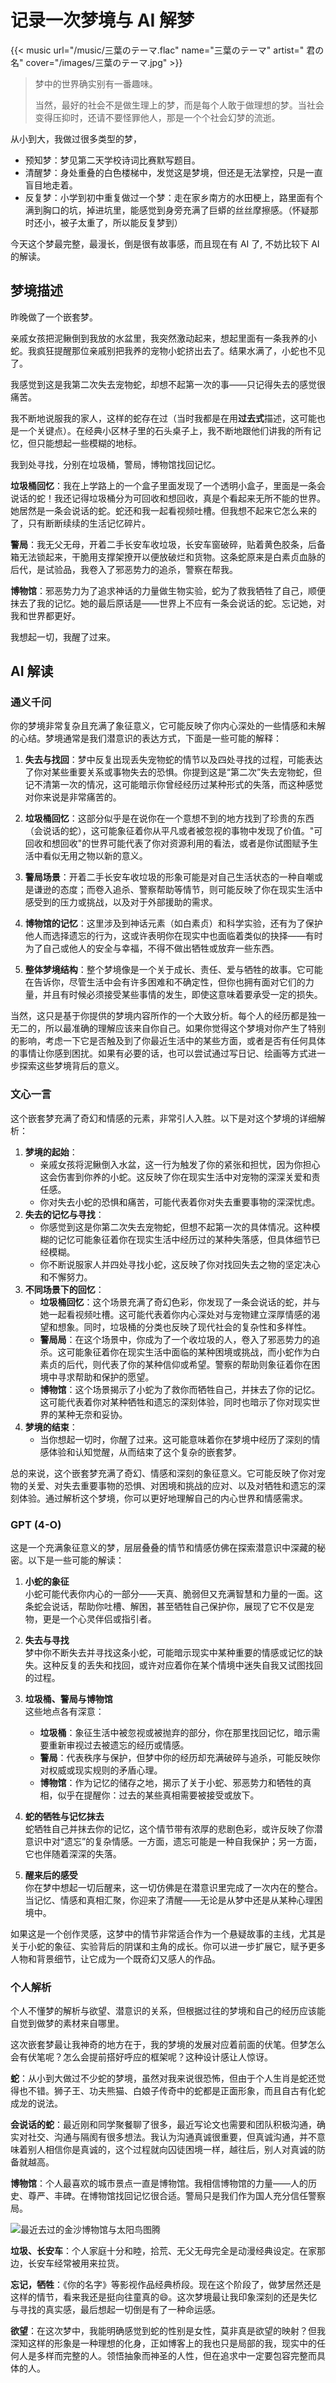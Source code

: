 # 记录一次梦境与 AI 解梦


{{< music url="/music/三葉のテーマ.flac" name="三葉のテーマ" artist=" 君の名" cover="/images/三葉のテーマ.jpg" >}} 

> 梦中的世界确实别有一番趣味。
> 
>当然，最好的社会不是做生理上的梦，而是每个人敢于做理想的梦。当社会变得压抑时，还请不要怪罪他人，那是一个个社会幻梦的流逝。

从小到大，我做过很多类型的梦，
- 预知梦：梦见第二天学校诗词比赛默写题目。
- 清醒梦：身处重叠的白色楼梯中，发觉这是梦境，但还是无法掌控，只是一直盲目地走着。
- 反复梦：小学到初中重复做过一个梦：走在家乡南方的水田梗上，路里面有个满到胸口的坑，掉进坑里，能感觉到身旁充满了巨蟒的丝丝摩擦感。（怀疑那时还小，被子太重了，所以能反复梦到）

今天这个梦最完整，最漫长，倒是很有故事感，而且现在有 AI 了, 不妨比较下 AI 的解读。

## 梦境描述

昨晚做了一个嵌套梦。

亲戚女孩把泥鳅倒到我放的水盆里，我突然激动起来，想起里面有一条我养的小蛇。我疯狂提醒那位亲戚别把我养的宠物小蛇挤出去了。结果水满了，小蛇也不见了。

我感觉到这是我第二次失去宠物蛇，却想不起第一次的事——只记得失去的感觉很痛苦。

我不断地说服我的家人，这样的蛇存在过（当时我都是在用**过去式**描述，这可能也是一个关键点）。在经典小区林子里的石头桌子上，我不断地跟他们讲我的所有记忆，但只能想起一些模糊的地标。

我到处寻找，分别在垃圾桶，警局，博物馆找回记忆。

**垃圾桶回忆**：我在上学路上的一个盒子里面发现了一个透明小盒子，里面是一条会说话的蛇！我还记得垃圾桶分为可回收和想回收，真是个看起来无所不能的世界。她居然是一条会说话的蛇。蛇还和我一起看视频吐槽。但我想不起来它怎么来的了，只有断断续续的生活记忆碎片。

**警局**：我无父无母，开着二手长安车收垃圾，长安车窗破碎，贴着黄色胶条，后备箱无法锁起来，干脆用支撑架撩开以便放破烂和货物。这条蛇原来是白素贞血脉的后代，是试验品，我卷入了邪恶势力的追杀，警察在帮我。

**博物馆**：邪恶势力为了追求神话的力量做生物实验，蛇为了救我牺牲了自己，顺便抹去了我的记忆。她的最后原话是——世界上不应有一条会说话的蛇。忘记她，对我和世界都更好。

我想起一切，我醒了过来。

## AI 解读

### 通义千问

你的梦境非常复杂且充满了象征意义，它可能反映了你内心深处的一些情感和未解的心结。梦境通常是我们潜意识的表达方式，下面是一些可能的解释：

1. **失去与找回**：梦中反复出现丢失宠物蛇的情节以及四处寻找的过程，可能表达了你对某些重要关系或事物失去的恐惧。你提到这是“第二次”失去宠物蛇，但记不清第一次的情况，这可能暗示你曾经经历过某种形式的失落，而这种感觉对你来说是非常痛苦的。

2. **垃圾桶回忆**：这部分似乎是在说你在一个意想不到的地方找到了珍贵的东西（会说话的蛇），这可能象征着你从平凡或者被忽视的事物中发现了价值。"可回收和想回收"的世界可能代表了你对资源利用的看法，或者是你试图赋予生活中看似无用之物以新的意义。

3. **警局场景**：开着二手长安车收垃圾的形象可能是对自己生活状态的一种自嘲或是谦逊的态度；而卷入追杀、警察帮助等情节，则可能反映了你在现实生活中感受到的压力或挑战，以及对于外部援助的需求。

4. **博物馆的记忆**：这里涉及到神话元素（如白素贞）和科学实验，还有为了保护他人而选择遗忘的行为，这或许表明你在现实中也面临着类似的抉择——有时为了自己或他人的安全与幸福，不得不做出牺牲或放弃一些东西。

5. **整体梦境结构**：整个梦境像是一个关于成长、责任、爱与牺牲的故事。它可能在告诉你，尽管生活中会有许多困难和不确定性，但你也拥有面对它们的力量，并且有时候必须接受某些事情的发生，即使这意味着要承受一定的损失。

当然，这只是基于你提供的梦境内容所作的一个大致分析。每个人的经历都是独一无二的，所以最准确的理解应该来自你自己。如果你觉得这个梦境对你产生了特别的影响，考虑一下它是否触及到了你最近生活中的某些方面，或者是否有任何具体的事情让你感到困扰。如果有必要的话，也可以尝试通过写日记、绘画等方式进一步探索这些梦境背后的意义。

### 文心一言

这个嵌套梦充满了奇幻和情感的元素，非常引人入胜。以下是对这个梦境的详细解析：

1. **梦境的起始**：
    - 亲戚女孩将泥鳅倒入水盆，这一行为触发了你的紧张和担忧，因为你担心这会伤害到你养的小蛇。这反映了你在现实生活中对宠物的深深关爱和责任感。
    - 你对失去小蛇的恐惧和痛苦，可能代表着你对失去重要事物的深深忧虑。
2. **失去的记忆与寻找**：
    - 你感觉到这是你第二次失去宠物蛇，但想不起第一次的具体情况。这种模糊的记忆可能象征着你在现实生活中经历过的某种失落感，但具体细节已经模糊。
    - 你不断说服家人并四处寻找小蛇，这反映了你对找回失去之物的坚定决心和不懈努力。
3. **不同场景下的回忆**：
    - **垃圾桶回忆**：这个场景充满了奇幻色彩，你发现了一条会说话的蛇，并与她一起看视频吐槽。这可能代表着你内心深处对与宠物建立深厚情感的渴望和想象。同时，垃圾桶的分类也反映了现代社会的复杂性和多样性。
    - **警局局**：在这个场景中，你成为了一个收垃圾的人，卷入了邪恶势力的追杀。这可能象征着你在现实生活中面临的某种困境或挑战，而小蛇作为白素贞的后代，则代表了你的某种信仰或希望。警察的帮助则象征着你在困境中寻求帮助和保护的愿望。
    - **博物馆**：这个场景揭示了小蛇为了救你而牺牲自己，并抹去了你的记忆。这可能代表着你对某种牺牲和遗忘的深刻体验，同时也暗示了你对现实世界的某种无奈和妥协。
4. **梦境的结束**：
    - 当你想起一切时，你醒了过来。这可能意味着你在梦境中经历了深刻的情感体验和认知觉醒，从而结束了这个复杂的嵌套梦。

总的来说，这个嵌套梦充满了奇幻、情感和深刻的象征意义。它可能反映了你对宠物的关爱、对失去重要事物的恐惧、对困境和挑战的应对、以及对牺牲和遗忘的深刻体验。通过解析这个梦境，你可以更好地理解自己的内心世界和情感需求。

### GPT (4-O)

这是一个充满象征意义的梦，层层叠叠的情节和情感仿佛在探索潜意识中深藏的秘密。以下是一些可能的解读：

1. **小蛇的象征**  
    小蛇可能代表你内心的一部分——天真、脆弱但又充满智慧和力量的一面。这条蛇会说话，帮助你吐槽、解困，甚至牺牲自己保护你，展现了它不仅是宠物，更是一个心灵伴侣或指引者。
    
2. **失去与寻找**  
    梦中你不断失去并寻找这条小蛇，可能暗示现实中某种重要的情感或记忆的缺失。这种反复的丢失和找回，或许对应着你在某个情境中迷失自我又试图找回的过程。
    
3. **垃圾桶、警局与博物馆**  
    这些地点各有深意：
    
    - **垃圾桶**：象征生活中被忽视或被抛弃的部分，你在那里找回记忆，暗示需要重新审视过去被遗忘的经历或情感。
    - **警局**：代表秩序与保护，但梦中你的经历却充满破碎与追杀，可能反映你对权威或现实规则的矛盾心理。
    - **博物馆**：作为记忆的储存之地，揭示了关于小蛇、邪恶势力和牺牲的真相，似乎在提醒你：过去的某些真相需要被接受或放下。
4. **蛇的牺牲与记忆抹去**  
    蛇牺牲自己并抹去你的记忆，这个情节带有浓厚的悲剧色彩，或许反映了你潜意识中对“遗忘”的复杂情感。一方面，遗忘可能是一种自我保护；另一方面，它也伴随着深深的失落。
    
5. **醒来后的感受**  
    你在梦中想起一切后醒来，这一切仿佛是在潜意识里完成了一次内在的整合。当记忆、情感和真相汇聚，你迎来了清醒——无论是从梦中还是从某种心理困境中。
    

如果这是一个创作灵感，这梦中的情节非常适合作为一个悬疑故事的主线，尤其是关于小蛇的象征、实验背后的阴谋和主角的成长。你可以进一步扩展它，赋予更多人物和背景细节，让它成为一个既奇幻又感人的作品。


### 个人解析

个人不懂梦的解析与欲望、潜意识的关系，但根据过往的梦境和自己的经历应该能自觉到做梦的素材来自哪里。

这次嵌套梦最让我神奇的地方在于，我的梦境的发展对应着前面的伏笔。但梦怎么会有伏笔呢？怎么会提前搭好呼应的框架呢？这种设计感让人惊讶。

**蛇**：从小到大做过不少蛇的梦境，虽然对我来说很恐怖，但由于个人生肖是蛇还觉得也不错。狮子王、功夫熊猫、白娘子传奇中的蛇都是正面形象，而且自古有化蛇成龙的说法。

**会说话的蛇**：最近刚和同学聚餐聊了很多，最近写论文也需要和团队积极沟通，确实对社交、沟通与隔阂有很多想法。我认为沟通真诚很重要，但真诚沟通，并不意味着别人相信你是真诚的，这个过程就向囚徒困境一样，越往后，别人对真诚的防备就越高。

**博物馆**：个人最喜欢的城市景点一直是博物馆。我相信博物馆的力量——人的历史、尊严、丰碑。在博物馆找回记忆很合适。警局只是我们作为国人充分信任警察局。

![最近去过的金沙博物馆与太阳鸟图腾](/img/AI与梦境.zh-cn-20241204115352313.webp)

**垃圾、长安车**：个人家庭十分和睦，拾荒、无父无母完全是动漫经典设定。在家那边，长安车经常被用来拉货。

**忘记，牺牲**：《你的名字》等影视作品经典桥段。现在这个阶段了，做梦居然还是这样的情节，看来我还是挺向往童真的😄。这次梦境最让我印象深刻的还是失忆与寻找的真实感，最后想起一切倒是有了一种命运感。

**欲望**：在这次梦中，我能明确感觉到蛇的性别是女性，莫非真是欲望的映射？但我深知这样的形象是一种理想的化身，正如博客上的我也只是局部的我，现实中的任何人是多样而完整的人。领悟抽象而神圣的人性，但在追求中一定要包容完整而具体的人。



